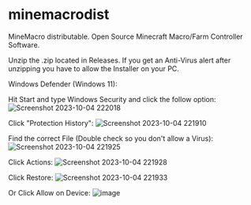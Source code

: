# minemacrodist
MineMacro distributable. Open Source Minecraft Macro/Farm Controller Software. 

Unzip the .zip located in Releases. If you get an Anti-Virus alert after unzipping you have to allow the Installer on your PC. 

Windows Defender (Windows 11):

Hit Start and type Windows Security and click the follow option:
![Screenshot 2023-10-04 222018](https://github.com/NightCraftHD/minemacrodist/assets/66378341/1cde08e1-e85a-4ead-9ea5-12bf6301a58d)

Click "Protection History":
![Screenshot 2023-10-04 221910](https://github.com/NightCraftHD/minemacrodist/assets/66378341/86cab4b0-b0a0-4adc-baae-9fe7bfdf5097)

Find the correct File (Double check so you don't allow a Virus):
![Screenshot 2023-10-04 221925](https://github.com/NightCraftHD/minemacrodist/assets/66378341/80b0c8f4-8de0-4974-bd1f-1c81e612a4b3)

Click Actions: 
![Screenshot 2023-10-04 221928](https://github.com/NightCraftHD/minemacrodist/assets/66378341/bc42b356-eeca-4f88-a442-5f6d438e87d6)

Click Restore:
![Screenshot 2023-10-04 221933](https://github.com/NightCraftHD/minemacrodist/assets/66378341/490a1f61-9ac2-45ef-b3fa-3bcc6918ce4c)

Or Click Allow on Device:
![image](https://github.com/NightCraftHD/minemacrodist/assets/66378341/24398c9f-041e-4703-a67e-9d04049e5c38)
